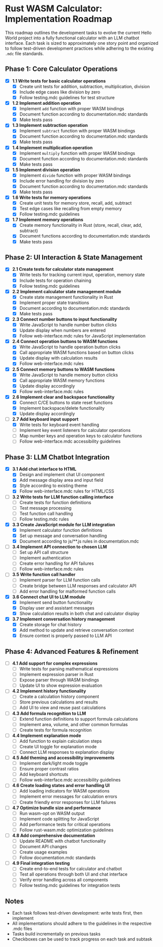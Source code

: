 # Rust WASM Calculator: Implementation Roadmap

This roadmap outlines the development tasks to evolve the current Hello World project into a fully functional calculator with an LLM chatbot interface. Each task is sized to approximately one story point and organized to follow test-driven development practices while adhering to the existing `.mdc` file standards.

## Phase 1: Core Calculator Operations

- [x] **1.1 Write tests for basic calculator operations**
  - [x] Create unit tests for addition, subtraction, multiplication, division
  - [x] Include edge cases like division by zero
  - [x] Follow testing.mdc guidelines for test structure

- [x] **1.2 Implement addition operation**
  - [x] Implement `add` function with proper WASM bindings
  - [x] Document function according to documentation.mdc standards
  - [x] Make tests pass

- [x] **1.3 Implement subtraction operation**
  - [x] Implement `subtract` function with proper WASM bindings
  - [x] Document function according to documentation.mdc standards
  - [x] Make tests pass

- [x] **1.4 Implement multiplication operation**
  - [x] Implement `multiply` function with proper WASM bindings
  - [x] Document function according to documentation.mdc standards
  - [x] Make tests pass

- [x] **1.5 Implement division operation**
  - [x] Implement `divide` function with proper WASM bindings
  - [x] Include error handling for division by zero
  - [x] Document function according to documentation.mdc standards
  - [x] Make tests pass

- [x] **1.6 Write tests for memory operations**
  - [x] Create unit tests for memory store, recall, add, subtract
  - [x] Test edge cases like recalling from empty memory
  - [x] Follow testing.mdc guidelines

- [x] **1.7 Implement memory operations**
  - [x] Create memory functionality in Rust (store, recall, clear, add, subtract)
  - [x] Document functions according to documentation.mdc standards
  - [x] Make tests pass

## Phase 2: UI Interaction & State Management

- [x] **2.1 Create tests for calculator state management**
  - [x] Write tests for tracking current input, operation, memory state
  - [x] Include tests for operation chaining
  - [x] Follow testing.mdc guidelines

- [x] **2.2 Implement calculator state management module**
  - [x] Create state management functionality in Rust
  - [x] Implement proper state transitions
  - [x] Document according to documentation.mdc standards
  - [x] Make tests pass

- [x] **2.3 Connect number buttons to input functionality**
  - [x] Write JavaScript to handle number button clicks
  - [x] Update display when numbers are entered
  - [x] Follow web-interface.mdc rules for JavaScript implementation

- [x] **2.4 Connect operation buttons to WASM functions**
  - [x] Write JavaScript to handle operation button clicks
  - [x] Call appropriate WASM functions based on button clicks
  - [x] Update display with calculation results
  - [x] Follow web-interface.mdc rules

- [x] **2.5 Connect memory buttons to WASM functions**
  - [x] Write JavaScript to handle memory button clicks
  - [x] Call appropriate WASM memory functions
  - [x] Update display accordingly
  - [x] Follow web-interface.mdc rules

- [x] **2.6 Implement clear and backspace functionality**
  - [x] Connect C/CE buttons to state reset functions
  - [x] Implement backspace/delete functionality
  - [x] Update display accordingly

- [ ] **2.7 Add keyboard input support**
  - [x] Write tests for keyboard event handling
  - [ ] Implement key event listeners for calculator operations
  - [ ] Map number keys and operation keys to calculator functions
  - [ ] Follow web-interface.mdc accessibility guidelines

## Phase 3: LLM Chatbot Integration

- [x] **3.1 Add chat interface to HTML**
  - [x] Design and implement chat UI component
  - [x] Add message display area and input field
  - [x] Style according to existing theme
  - [x] Follow web-interface.mdc rules for HTML/CSS

- [ ] **3.2 Write tests for LLM function calling interface**
  - [ ] Create tests for function definitions
  - [ ] Test message processing
  - [ ] Test function call handling
  - [ ] Follow testing.mdc rules

- [x] **3.3 Create JavaScript module for LLM integration**
  - [x] Implement calculator function definitions
  - [x] Set up message and conversation handling
  - [x] Document according to js/**.js rules in documentation.mdc

- [ ] **3.4 Implement API connection to chosen LLM**
  - [ ] Set up API call structure
  - [ ] Implement authentication
  - [ ] Create error handling for API failures
  - [ ] Follow web-interface.mdc rules

- [ ] **3.5 Write function call handler**
  - [ ] Implement parser for LLM function calls
  - [ ] Create bridge between LLM responses and calculator API
  - [ ] Add error handling for malformed function calls

- [x] **3.6 Connect chat UI to LLM module**
  - [x] Implement send button functionality
  - [x] Display user and assistant messages
  - [x] Show calculation results in both chat and calculator display

- [x] **3.7 Implement conversation history management**
  - [x] Create storage for chat history
  - [x] Add method to update and retrieve conversation context
  - [x] Ensure context is properly passed to LLM API

## Phase 4: Advanced Features & Refinement

- [ ] **4.1 Add support for complex expressions**
  - [ ] Write tests for parsing mathematical expressions
  - [ ] Implement expression parser in Rust
  - [ ] Expose parser through WASM bindings
  - [ ] Update UI to show expression evaluation

- [ ] **4.2 Implement history functionality**
  - [ ] Create a calculation history component
  - [ ] Store previous calculations and results
  - [ ] Add UI to view and reuse past calculations

- [ ] **4.3 Add formula recognition to LLM**
  - [ ] Extend function definitions to support formula calculations
  - [ ] Implement area, volume, and other common formulas
  - [ ] Create tests for formula recognition

- [ ] **4.4 Implement explanation mode**
  - [ ] Add function to explain calculation steps
  - [ ] Create UI toggle for explanation mode
  - [ ] Connect LLM responses to explanation display

- [ ] **4.5 Add theming and accessibility improvements**
  - [ ] Implement dark/light mode toggle
  - [ ] Ensure proper contrast ratios
  - [ ] Add keyboard shortcuts
  - [ ] Follow web-interface.mdc accessibility guidelines

- [ ] **4.6 Create loading states and error handling UI**
  - [ ] Add loading indicators for WASM operations
  - [ ] Implement error messages for calculation errors
  - [ ] Create friendly error responses for LLM failures

- [ ] **4.7 Optimize bundle size and performance**
  - [ ] Run wasm-opt on WASM output
  - [ ] Implement code splitting for JavaScript
  - [ ] Add performance tests for critical operations
  - [ ] Follow rust-wasm.mdc optimization guidelines

- [ ] **4.8 Add comprehensive documentation**
  - [ ] Update README with chatbot functionality
  - [ ] Document API changes
  - [ ] Create usage examples
  - [ ] Follow documentation.mdc standards

- [ ] **4.9 Final integration testing**
  - [ ] Create end-to-end tests for calculator and chatbot
  - [ ] Test all operations through both UI and chat interface
  - [ ] Verify error handling across all components
  - [ ] Follow testing.mdc guidelines for integration tests

## Notes

- Each task follows test-driven development: write tests first, then implement
- All implementations should adhere to the guidelines in the respective .mdc files
- Tasks build incrementally on previous tasks
- Checkboxes can be used to track progress on each task and subtask